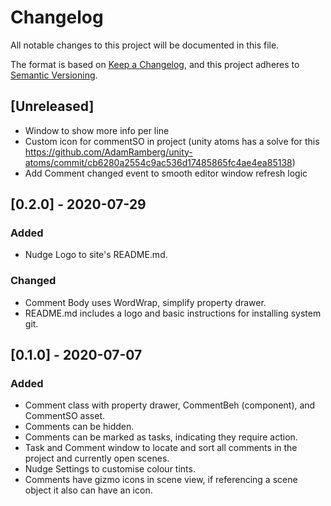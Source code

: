 # Changelog
All notable changes to this project will be documented in this file.

The format is based on [Keep a Changelog](https://keepachangelog.com/en/1.0.0/),
and this project adheres to [Semantic Versioning](https://semver.org/spec/v2.0.0.html).

## [Unreleased]
- Window to show more info per line
- Custom icon for commentSO in project (unity atoms has a solve for this https://github.com/AdamRamberg/unity-atoms/commit/cb6280a2554c9ac536d17485865fc4ae4ea85138)
- Add Comment changed event to smooth editor window refresh logic


## [0.2.0] - 2020-07-29
### Added
 - Nudge Logo to site's README.md.

### Changed
 - Comment Body uses WordWrap, simplify property drawer.
 - README.md includes a logo and basic instructions for installing system git.

## [0.1.0] - 2020-07-07
### Added
- Comment class with property drawer, CommentBeh (component), and CommentSO asset.
- Comments can be hidden.
- Comments can be marked as tasks, indicating they require action.
- Task and Comment window to locate and sort all comments in the project and currently open scenes.
- Nudge Settings to customise colour tints.
- Comments have gizmo icons in scene view, if referencing a scene object it also can have an icon.
